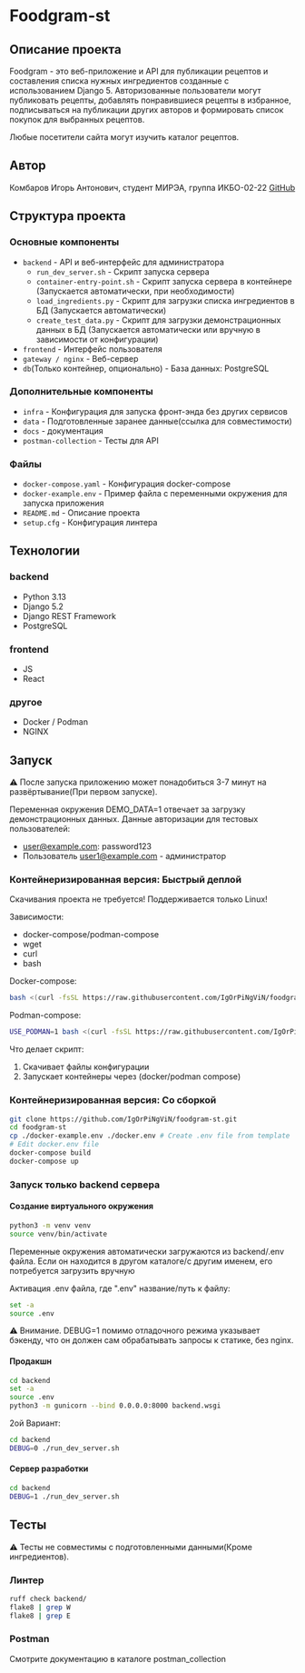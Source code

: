 # Foodgram-st

## Описание проекта

Foodgram - это веб-приложение и API для публикации рецептов и составления списка нужных ингредиентов созданные с использованием Django 5. Авторизованные пользователи могут публиковать рецепты, добавлять понравившиеся рецепты в избранное, подписываться на публикации других авторов и формировать список покупок для выбранных рецептов.

Любые посетители сайта могут изучить каталог рецептов.

## Автор

Комбаров Игорь Антонович, студент МИРЭА, группа ИКБО-02-22
[GitHub](https://github.com/IgOrPiNgViN/foodgram-st)

## Структура проекта

### Основные компоненты

- `backend` - API и веб-интерфейс для администратора
  - `run_dev_server.sh` - Скрипт запуска сервера
  - `container-entry-point.sh` - Скрипт запуска сервера в контейнере (Запускается автоматически, при необходимости)
  - `load_ingredients.py` - Скрипт для загрузки списка ингредиентов в БД (Запускается автоматически)
  - `create_test_data.py` - Скрипт для загрузки демонстрационных данных в БД (Запускается автоматически или вручную в зависимости от конфигурации)
- `frontend` - Интерфейс пользователя
- `gateway / nginx` - Веб-сервер
- `db`(Только контейнер, опционально) - База данных: PostgreSQL

### Дополнительные компоненты

- `infra` - Конфигурация для запуска фронт-энда без других сервисов
- `data` - Подготовленные заранее данные(ссылка для совместимости)
- `docs` - документация
- `postman-collection` - Тесты для API

### Файлы

- `docker-compose.yaml` - Конфигурация docker-compose
- `docker-example.env` - Пример файла с переменными окружения для запуска приложения
- `README.md` - Описание проекта
- `setup.cfg` - Конфигурация линтера

## Технологии

### backend

- Python 3.13
- Django 5.2
- Django REST Framework
- PostgreSQL

### frontend

- JS
- React

### другое

- Docker / Podman
- NGINX

## Запуск

⚠️ После запуска приложению может понадобиться 3-7 минут на развёртывание(При первом запуске).

Переменная окружения DEMO_DATA=1 отвечает за загрузку демонстрационных данных. Данные авторизации для тестовых пользователей:

- <user@example.com>: password123
- Пользователь <user1@example.com> - администратор

### Контейнеризированная версия: Быстрый деплой

Скачивания проекта не требуется! Поддерживается только Linux!

Зависимости:

- docker-compose/podman-compose
- wget
- curl
- bash

Docker-compose:

```bash
bash <(curl -fsSL https://raw.githubusercontent.com/IgOrPiNgViN/foodgram-st/main/fast_deploy.sh)
```

Podman-compose:

```bash
USE_PODMAN=1 bash <(curl -fsSL https://raw.githubusercontent.com/IgOrPiNgViN/foodgram-st/main/fast_deploy.sh)
```

Что делает скрипт:

1. Скачивает файлы конфигурации
2. Запускает контейнеры через (docker/podman compose)

### Контейнеризированная версия: Со сборкой

```bash
git clone https://github.com/IgOrPiNgViN/foodgram-st.git
cd foodgram-st
cp ./docker-example.env ./docker.env # Create .env file from template
# Edit docker.env file 
docker-compose build 
docker-compose up
```

### Запуск только backend сервера

#### Создание виртуального окружения

```bash
python3 -m venv venv
source venv/bin/activate
```

Переменные окружения автоматически загружаются из backend/.env файла. Если он находится в другом каталоге/с другим именем, его потребуется загрузить вручную

Активация .env файла, где ".env" название/путь к файлу:

```bash
set -a
source .env
```

⚠️ Внимание. DEBUG=1 помимо отладочного режима указывает бэкенду, что он должен сам обрабатывать запросы к статике, без nginx.

#### Продакшн

```bash
cd backend
set -a
source .env
python3 -m gunicorn --bind 0.0.0.0:8000 backend.wsgi
```

2ой Вариант:

```bash
cd backend
DEBUG=0 ./run_dev_server.sh
```

#### Сервер разработки

```bash
cd backend
DEBUG=1 ./run_dev_server.sh
```

## Тесты

⚠️ Тесты не совместимы с подготовленными данными(Кроме ингредиентов).

### Линтер

```bash
ruff check backend/
flake8 | grep W
flake8 | grep E
```

### Postman

Смотрите документацию в каталоге postman_collection

